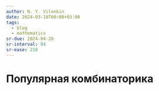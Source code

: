 ```yaml
---
author: N. Y. Vilenkin
date: 2024-03-10T00:00+03:00
tags:
  - blog
  - mathematics
sr-due: 2024-04-28
sr-interval: 94
sr-ease: 210
---
```


# Популярная комбинаторика
